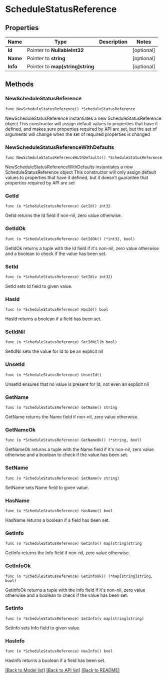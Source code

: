 # ScheduleStatusReference

## Properties

Name | Type | Description | Notes
------------ | ------------- | ------------- | -------------
**Id** | Pointer to **NullableInt32** |  | [optional] 
**Name** | Pointer to **string** |  | [optional] 
**Info** | Pointer to **map[string]string** |  | [optional] 

## Methods

### NewScheduleStatusReference

`func NewScheduleStatusReference() *ScheduleStatusReference`

NewScheduleStatusReference instantiates a new ScheduleStatusReference object
This constructor will assign default values to properties that have it defined,
and makes sure properties required by API are set, but the set of arguments
will change when the set of required properties is changed

### NewScheduleStatusReferenceWithDefaults

`func NewScheduleStatusReferenceWithDefaults() *ScheduleStatusReference`

NewScheduleStatusReferenceWithDefaults instantiates a new ScheduleStatusReference object
This constructor will only assign default values to properties that have it defined,
but it doesn't guarantee that properties required by API are set

### GetId

`func (o *ScheduleStatusReference) GetId() int32`

GetId returns the Id field if non-nil, zero value otherwise.

### GetIdOk

`func (o *ScheduleStatusReference) GetIdOk() (*int32, bool)`

GetIdOk returns a tuple with the Id field if it's non-nil, zero value otherwise
and a boolean to check if the value has been set.

### SetId

`func (o *ScheduleStatusReference) SetId(v int32)`

SetId sets Id field to given value.

### HasId

`func (o *ScheduleStatusReference) HasId() bool`

HasId returns a boolean if a field has been set.

### SetIdNil

`func (o *ScheduleStatusReference) SetIdNil(b bool)`

 SetIdNil sets the value for Id to be an explicit nil

### UnsetId
`func (o *ScheduleStatusReference) UnsetId()`

UnsetId ensures that no value is present for Id, not even an explicit nil
### GetName

`func (o *ScheduleStatusReference) GetName() string`

GetName returns the Name field if non-nil, zero value otherwise.

### GetNameOk

`func (o *ScheduleStatusReference) GetNameOk() (*string, bool)`

GetNameOk returns a tuple with the Name field if it's non-nil, zero value otherwise
and a boolean to check if the value has been set.

### SetName

`func (o *ScheduleStatusReference) SetName(v string)`

SetName sets Name field to given value.

### HasName

`func (o *ScheduleStatusReference) HasName() bool`

HasName returns a boolean if a field has been set.

### GetInfo

`func (o *ScheduleStatusReference) GetInfo() map[string]string`

GetInfo returns the Info field if non-nil, zero value otherwise.

### GetInfoOk

`func (o *ScheduleStatusReference) GetInfoOk() (*map[string]string, bool)`

GetInfoOk returns a tuple with the Info field if it's non-nil, zero value otherwise
and a boolean to check if the value has been set.

### SetInfo

`func (o *ScheduleStatusReference) SetInfo(v map[string]string)`

SetInfo sets Info field to given value.

### HasInfo

`func (o *ScheduleStatusReference) HasInfo() bool`

HasInfo returns a boolean if a field has been set.


[[Back to Model list]](../README.md#documentation-for-models) [[Back to API list]](../README.md#documentation-for-api-endpoints) [[Back to README]](../README.md)


